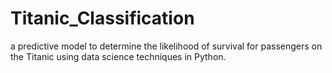 # Titanic_Classification
a predictive model to determine the likelihood of survival for passengers on the Titanic using data science techniques in Python.
